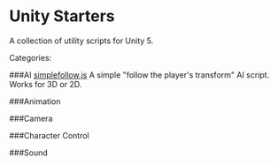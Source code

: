 # Unity Starters
A collection of utility scripts for Unity 5.


Categories:

###AI
[simplefollow.js](https://raw.githubusercontent.com/pflannery111/unity-starters/master/AI/Scripts/simplefollow.js)
A simple "follow the player's transform" AI script. Works for 3D or 2D.

###Animation

###Camera

###Character Control

###Sound

